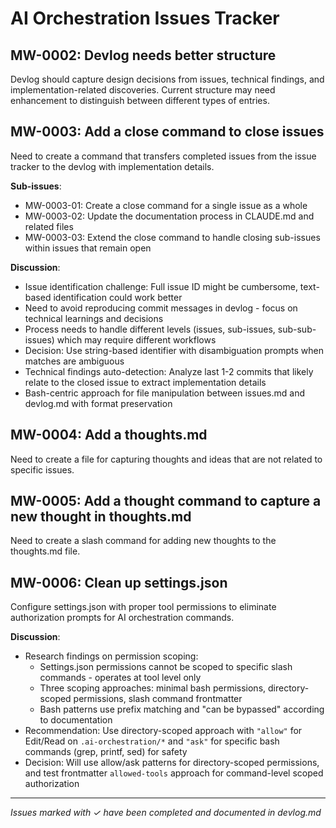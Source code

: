 # AI Orchestration Issues Tracker

<!-- 
ISSUE TRACKING CONVENTIONS:

Issue IDs: MW-XXXX (MW = MeaningFool-Writing, XXXX = 0001-9999)
Sub-issue IDs: MW-XXXX-XX (XX = 01-99)
Sub-sub-issue IDs: MW-XXXX-XX-XX

Structure:
- Issues: Level 2 headers (##)
- Sub-issues: Bullet points (-)
- Sub-sub-issues: Nested bullet points (  -)
- Discussion: Plain text under issue/sub-issue

Workflow:
1. New issues are added here with next available ID
2. When completed, they move to devlog.md with implementation details
3. Issues should remain somewhat immutable - if approach changes, log the reason in devlog and create new sub-issues
4. This preserves the history of our thinking and approach evolution

IMPORTANT FOR AI ASSISTANTS:
- Only add what is explicitly requested - no additional fields, status, dates, or sub-issues
- Only add discussion points when actual decisions or findings exist
- Do not be eager or go beyond what is asked
- If description is not provided, do not add one
- Wait for explicit instructions before adding sub-issues or additional structure
-->


## MW-0002: Devlog needs better structure

Devlog should capture design decisions from issues, technical findings, and implementation-related discoveries. Current structure may need enhancement to distinguish between different types of entries.

## MW-0003: Add a close command to close issues

Need to create a command that transfers completed issues from the issue tracker to the devlog with implementation details.

**Sub-issues**:
- MW-0003-01: Create a close command for a single issue as a whole
- MW-0003-02: Update the documentation process in CLAUDE.md and related files
- MW-0003-03: Extend the close command to handle closing sub-issues within issues that remain open

**Discussion**:
- Issue identification challenge: Full issue ID might be cumbersome, text-based identification could work better
- Need to avoid reproducing commit messages in devlog - focus on technical learnings and decisions
- Process needs to handle different levels (issues, sub-issues, sub-sub-issues) which may require different workflows
- Decision: Use string-based identifier with disambiguation prompts when matches are ambiguous
- Technical findings auto-detection: Analyze last 1-2 commits that likely relate to the closed issue to extract implementation details
- Bash-centric approach for file manipulation between issues.md and devlog.md with format preservation

## MW-0004: Add a thoughts.md

Need to create a file for capturing thoughts and ideas that are not related to specific issues.

## MW-0005: Add a thought command to capture a new thought in thoughts.md

Need to create a slash command for adding new thoughts to the thoughts.md file.

## MW-0006: Clean up settings.json

Configure settings.json with proper tool permissions to eliminate authorization prompts for AI orchestration commands.

**Discussion**:
- Research findings on permission scoping:
  - Settings.json permissions cannot be scoped to specific slash commands - operates at tool level only
  - Three scoping approaches: minimal bash permissions, directory-scoped permissions, slash command frontmatter
  - Bash patterns use prefix matching and "can be bypassed" according to documentation
- Recommendation: Use directory-scoped approach with `"allow"` for Edit/Read on `.ai-orchestration/*` and `"ask"` for specific bash commands (grep, printf, sed) for safety
- Decision: Will use allow/ask patterns for directory-scoped permissions, and test frontmatter `allowed-tools` approach for command-level scoped authorization

---

*Issues marked with ✓ have been completed and documented in devlog.md*